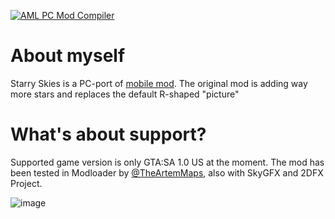 [![AML PC Mod Compiler](https://github.com/RusJJ/StarrySkies_PC/actions/workflows/main.yml/badge.svg?branch=main)](https://github.com/RusJJ/StarrySkies_PC/actions/workflows/main.yml)

# About myself
Starry Skies is a PC-port of [mobile mod](https://github.com/AndroidModLoader/GTA_StarrySkies). The original mod is adding way more stars and replaces the default R-shaped "picture"

# What's about support?
Supported game version is only GTA:SA 1.0 US at the moment.
The mod has been tested in Modloader by [@TheArtemMaps](https://github.com/TheArtemMaps), also with SkyGFX and 2DFX Project.

![image](https://github.com/RusJJ/StarrySkies_PC/assets/8864329/0fcb0d8f-d52d-450f-b3fa-6994b48dc78c)
